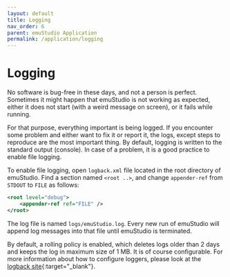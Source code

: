 ```yaml
---
layout: default
title: Logging
nav_order: 6
parent: emuStudio Application
permalink: /application/logging
---
```


# Logging

No software is bug-free in these days, and not a person is perfect. Sometimes it might happen that emuStudio is not
working as expected, either it does not start (with a weird message on screen), or it fails while running.

For that purpose, everything important is being logged. If you encounter some problem and either want to fix it or report it, the logs, except steps to reproduce are the most important thing.
By default, logging is written to the standard output (console). In case of a problem, it is a good practice to enable file logging.
 
To enable file logging, open `logback.xml` file located in the root directory of emuStudio. Find a section named `<root ..>`, and change `appender-ref` from `STDOUT` to `FILE` as follows:

```xml
<root level="debug">
    <appender-ref ref="FILE" />
</root>
```

The log file is named `logs/emuStudio.log`. Every new run of emuStudio will append log messages into that file until emuStudio is terminated.

By default, a rolling policy is enabled, which deletes logs older than 2 days and keeps the log in maximum size of 1 MB. It is of course configurable. For more information about how to configure loggers, please look at the [logback site][logback]{:target="_blank"}.


[logback]: http://logback.qos.ch/manual/configuration.html

